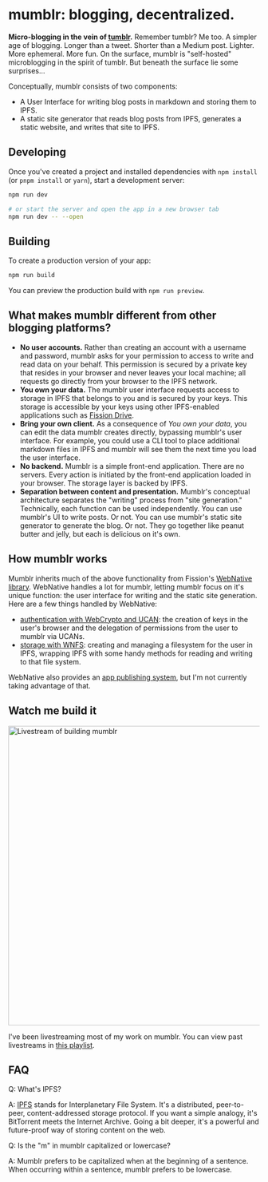 # mumblr: blogging, decentralized.

**Micro-blogging in the vein of [tumblr](https://tumblr.com).** Remember tumblr? Me too. A simpler age of blogging. Longer than a tweet. Shorter than a Medium post. Lighter. More ephemeral. More fun. On the surface, mumblr is "self-hosted" microblogging in the spirit of tumblr. But beneath the surface lie some surprises...

Conceptually, mumblr consists of two components:

- A User Interface for writing blog posts in markdown and storing them to IPFS.
- A static site generator that reads blog posts from IPFS, generates a static website, and writes that site to IPFS.

## Developing

Once you've created a project and installed dependencies with `npm install` (or `pnpm install` or `yarn`), start a development server:

```bash
npm run dev

# or start the server and open the app in a new browser tab
npm run dev -- --open
```

## Building

To create a production version of your app:

```bash
npm run build
```

You can preview the production build with `npm run preview`.

## What makes mumblr different from other blogging platforms?

- **No user accounts.** Rather than creating an account with a username and password, mumblr asks for your permission to access to write and read data on your behalf. This permission is secured by a private key that resides in your browser and never leaves your local machine; all requests go directly from your browser to the IPFS network.
- **You own your data.** The mumblr user interface requests access to storage in IPFS that belongs to you and is secured by your keys. This storage is accessible by your keys using other IPFS-enabled applications such as [Fission Drive]().
- **Bring your own client.** As a consequence of _You own your data_, you can edit the data mumblr creates directly, bypassing mumblr's user interface. For example, you could use a CLI tool to place additional markdown files in IPFS and mumblr will see them the next time you load the user interface.
- **No backend.** Mumblr is a simple front-end application. There are no servers. Every action is initiated by the front-end application loaded in your browser. The storage layer is backed by IPFS.
- **Separation between content and presentation.** Mumblr's conceptual architecture separates the "writing" process from "site generation." Technically, each function can be used independently. You can use mumblr's UI to write posts. Or not. You can use mumblr's static site generator to generate the blog. Or not. They go together like peanut butter and jelly, but each is delicious on it's own.

## How mumblr works

Mumblr inherits much of the above functionality from Fission's [WebNative library](https://guide.fission.codes/developers/webnative). WebNative handles a lot for mumblr, letting mumblr focus on it's unique function: the user interface for writing and the static site generation. Here are a few things handled by WebNative:

- [authentication with WebCrypto and UCAN](https://guide.fission.codes/developers/webnative/auth): the creation of keys in the user's browser and the delegation of permissions from the user to mumblr via UCANs.
- [storage with WNFS](https://guide.fission.codes/developers/webnative/file-system-wnfs): creating and managing a filesystem for the user in IPFS, wrapping IPFS with some handy methods for reading and writing to that file system.

WebNative also provides an [app publishing system](https://guide.fission.codes/developers/webnative/platform), but I'm not currently taking advantage of that.

## Watch me build it

<img width="600" alt="Livestream of building mumblr" src="https://user-images.githubusercontent.com/27258/175131445-45121e18-4707-435e-bb45-5fa15834de96.png">

I've been livestreaming most of my work on mumblr. You can view past livestreams in [this playlist](https://www.youtube.com/playlist?list=PLR5cUEyS7wdhcv8v2KDOwRkyP9EPKOHmA).

## FAQ

Q: What's IPFS?

A: [IPFS](https://ipfs.io) stands for Interplanetary File System. It's a distributed, peer-to-peer, content-addressed storage protocol. If you want a simple analogy, it's BitTorrent meets the Internet Archive. Going a bit deeper, it's a powerful and future-proof way of storing content on the web.

Q: Is the "m" in mumblr capitalized or lowercase?

A: Mumblr prefers to be capitalized when at the beginning of a sentence. When occurring within a sentence, mumblr prefers to be lowercase.
